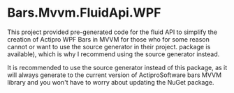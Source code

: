 # Bars.Mvvm.FluidApi.WPF

This project provided pre-generated code for the fluid API to simplify the creation of Actipro WPF Bars in MVVM for those who for some reason cannot or want to use the source generator in their project.
 package is available), which is why I recommend using the source generator instead.

It is recommended to use the source generator instead of this package, as it will always generate to the current version of ActiproSoftware bars MVVM library and you won't have to worry about updating the NuGet package.